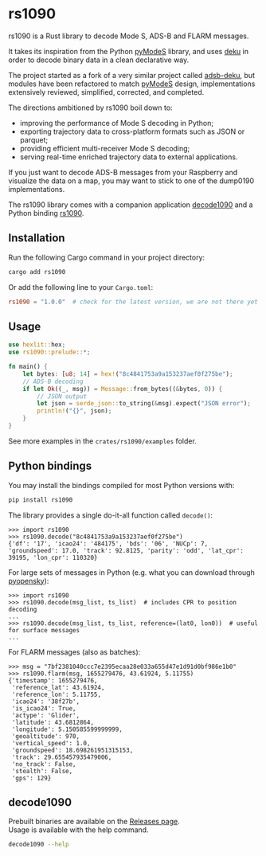 # rs1090

rs1090 is a Rust library to decode Mode S, ADS-B and FLARM messages.

It takes its inspiration from the Python [pyModeS](https://github.com/junzis/pyModeS) library, and uses [deku](https://github.com/sharksforarms/deku) in order to decode binary data in a clean declarative way.

The project started as a fork of a very similar project called [adsb-deku](https://crates.io/crates/adsb_deku), but modules have been refactored to match [pyModeS](https://github.com/junzis/pyModeS) design, implementations extensively reviewed, simplified, corrected, and completed.

The directions ambitioned by rs1090 boil down to:

- improving the performance of Mode S decoding in Python;
- exporting trajectory data to cross-platform formats such as JSON or parquet;
- providing efficient multi-receiver Mode S decoding;
- serving real-time enriched trajectory data to external applications.

If you just want to decode ADS-B messages from your Raspberry and visualize the data on a map, you may want to stick to one of the dump0190 implementations.

The rs1090 library comes with a companion application [decode1090](https://crates.io/crates/decode1090) and a Python binding [rs1090](https://pypi.org/project/rs1090).

## Installation

Run the following Cargo command in your project directory:

```sh
cargo add rs1090
```

Or add the following line to your `Cargo.toml`:

```toml
rs1090 = "1.0.0"  # check for the latest version, we are not there yet
```

## Usage

```rust
use hexlit::hex;
use rs1090::prelude::*;

fn main() {
    let bytes: [u8; 14] = hex!("8c4841753a9a153237aef0f275be");
    // ADS-B decoding
    if let Ok((_, msg)) = Message::from_bytes((&bytes, 0)) {
        // JSON output
        let json = serde_json::to_string(&msg).expect("JSON error");
        println!("{}", json);
    }
}
```

See more examples in the `crates/rs1090/examples` folder.

## Python bindings

You may install the bindings compiled for most Python versions with:

```sh
pip install rs1090
```

The library provides a single do-it-all function called `decode()`:

```pycon
>>> import rs1090
>>> rs1090.decode("8c4841753a9a153237aef0f275be")
{'df': '17', 'icao24': '484175', 'bds': '06', 'NUCp': 7, 'groundspeed': 17.0, 'track': 92.8125, 'parity': 'odd', 'lat_cpr': 39195, 'lon_cpr': 110320}
```

For large sets of messages in Python (e.g. what you can download through [pyopensky](https://github.com/open-aviation/pyopensky)):

```pycon
>>> import rs1090
>>> rs1090.decode(msg_list, ts_list)  # includes CPR to position decoding
...
>>> rs1090.decode(msg_list, ts_list, reference=(lat0, lon0))  # useful for surface messages
...
```

For FLARM messages (also as batches):

```pycon
>>> msg = "7bf2381040ccc7e2395ecaa28e033a655d47e1d91d0bf986e1b0"
>>> rs1090.flarm(msg, 1655279476, 43.61924, 5.11755)
{'timestamp': 1655279476,
 'reference_lat': 43.61924,
 'reference_lon': 5.11755,
 'icao24': '38f27b',
 'is_icao24': True,
 'actype': 'Glider',
 'latitude': 43.6812864,
 'longitude': 5.150585599999999,
 'geoaltitude': 970,
 'vertical_speed': 1.0,
 'groundspeed': 18.698261951315153,
 'track': 29.655457935479006,
 'no_track': False,
 'stealth': False,
 'gps': 129}
```

## decode1090

Prebuilt binaries are available on the [Releases page](https://github.com/xoolive/rs1090/releases?q=decode1090).  
Usage is available with the help command.

```sh
decode1090 --help
```
